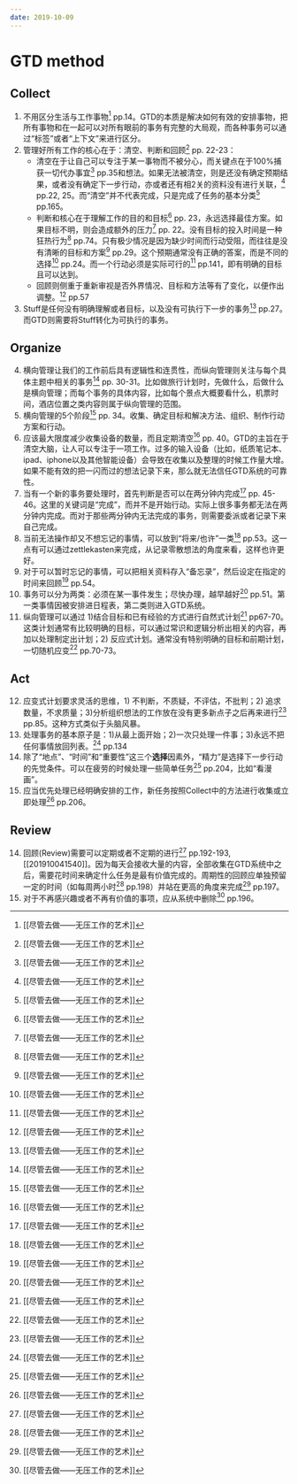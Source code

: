```yaml
---
date: 2019-10-09
---
```

# GTD method

## Collect
1. 不用区分生活与工作事物[^C8B3F7EEA16B] pp.14。GTD的本质是解决如何有效的安排事物，把所有事物和在一起可以对所有眼前的事务有完整的大局观，而各种事务可以通过“标签”或者“上下文”来进行区分。
2. 管理好所有工作的核心在于：清空、判断和回顾[^C8B3F7EEA16B] pp. 22-23：
	* 清空在于让自己可以专注于某一事物而不被分心，而关键点在于100%捕获一切代办事宜[^C8B3F7EEA16B] pp.35和想法。如果无法被清空，则是还没有确定预期结果，或者没有确定下一步行动，亦或者还有相2关的资料没有进行关联，[^C8B3F7EEA16B] pp.22, 25。而“清空”并不代表完成，只是完成了任务的基本分类[^C8B3F7EEA16B] pp.165。
	* 判断和核心在于理解工作的目的和目标[^C8B3F7EEA16B] pp. 23，永远选择最佳方案。如果目标不明，则会造成额外的压力[^C8B3F7EEA16B] pp. 22。没有目标的投入时间是一种狂热行为[^C8B3F7EEA16B] pp.74。只有极少情况是因为缺少时间而行动受阻，而往往是没有清晰的目标和方案[^C8B3F7EEA16B] pp.29。这个预期通常没有正确的答案，而是不同的选择[^C8B3F7EEA16B] pp.24。而一个行动必须是实际可行的[^C8B3F7EEA16B] pp.141，即有明确的目标且可以达到。
	* 回顾则侧重于重新审视是否外界情况、目标和方法等有了变化，以便作出调整。[^C8B3F7EEA16B] pp.57
3. Stuff是任何没有明确理解或者目标，以及没有可执行下一步的事务[^C8B3F7EEA16B] pp.27。而GTD则需要将Stuff转化为可执行的事务。

## Organize
4. 横向管理让我们的工作前后具有逻辑性和连贯性，而纵向管理则关注与每个具体主题中相关的事务[^C8B3F7EEA16B] pp. 30-31。比如做旅行计划时，先做什么，后做什么是横向管理；而每个事务的具体内容，比如每个景点大概要看什么，机票时间，酒店位置之类内容则属于纵向管理的范围。
5. 横向管理的5个阶段[^C8B3F7EEA16B] pp. 34。收集、确定目标和解决方法、组织、制作行动方案和行动。
6. 应该最大限度减少收集设备的数量，而且定期清空[^C8B3F7EEA16B] pp. 40。GTD的主旨在于清空大脑，让人可以专注于一项工作。过多的输入设备（比如，纸质笔记本、ipad、iphone以及其他智能设备）会导致在收集以及整理的时候工作量大增。如果不能有效的把一闪而过的想法记录下来，那么就无法信任GTD系统的可靠性。
7. 当有一个新的事务要处理时，首先判断是否可以在两分钟内完成[^C8B3F7EEA16B] pp. 45-46。这里的关键词是“完成”，而并不是开始行动。实际上很多事务都无法在两分钟内完成。而对于那些两分钟内无法完成的事务，则需要委派或者记录下来自己完成。
8. 当前无法操作却又不想忘记的事情，可以放到“将来/也许”一类[^C8B3F7EEA16B] pp.53。这一点有可以通过zettlekasten来完成，从记录零散想法的角度来看，这样也许更好。
9. 对于可以暂时忘记的事情，可以把相关资料存入“备忘录”，然后设定在指定的时间来回顾[^C8B3F7EEA16B] pp.54。
10. 事务可以分为两类：必须在某一事件发生；尽快办理，越早越好[^C8B3F7EEA16B] pp.51。第一类事情因被安排进日程表，第二类则进入GTD系统。
11. 纵向管理可以通过 1)结合目标和已有经验的方式进行自然式计划[^C8B3F7EEA16B] pp67-70。这类计划通常有比较明确的目标，可以通过常识和逻辑分析出相关的内容，再加以处理制定出计划；2) 反应式计划。通常没有特别明确的目标和前期计划，一切随机应变[^C8B3F7EEA16B] pp.70-73。

## Act
12. 应变式计划要求灵活的思维，1) 不判断，不质疑，不评估，不批判；2) 追求数量，不求质量；3)分析组织想法的工作放在没有更多新点子之后再来进行[^C8B3F7EEA16B] pp.85。这种方式类似于头脑风暴。
13. 处理事务的基本原子是：1)从最上面开始；2)一次只处理一件事；3)永远不把任何事情放回列表。[^C8B3F7EEA16B] pp.134
16. 除了“地点”、“时间”和“重要性”这三个**选择**因素外，“精力”是选择下一步行动的先觉条件。可以在疲劳的时候处理一些简单任务[^C8B3F7EEA16B] pp.204，比如“看漫画”。
17. 应当优先处理已经明确安排的工作，新任务按照Collect中的方法进行收集或立即处理[^C8B3F7EEA16B] pp.206。

## Review
14. 回顾(Review)需要可以定期或者不定期的进行[^C8B3F7EEA16B] pp.192-193, [[201910041540]]。因为每天会接收大量的内容，全部收集在GTD系统中之后，需要花时间来确定什么任务是最有价值完成的。周期性的回顾应单独预留一定的时间（如每周两小时[^C8B3F7EEA16B] pp.198）并站在更高的角度来完成[^C8B3F7EEA16B] pp.197。
15. 对于不再感兴趣或者不再有价值的事项，应从系统中删除[^C8B3F7EEA16B] pp.196。


[^C8B3F7EEA16B]: [[尽管去做——无压工作的艺术]]
